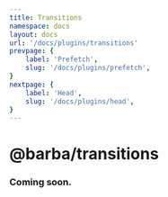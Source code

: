 ```yaml
---
title: Transitions
namespace: docs
layout: docs
url: '/docs/plugins/transitions'
prevpage: {
    label: 'Prefetch',
    slug: '/docs/plugins/prefetch',
}
nextpage: {
    label: 'Head',
    slug: '/docs/plugins/head',
}
---
```


# @barba/transitions

### Coming soon.
